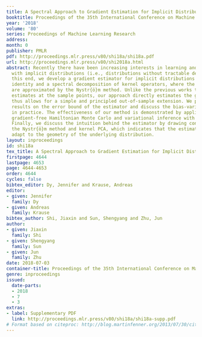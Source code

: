 ```yaml
---
title: A Spectral Approach to Gradient Estimation for Implicit Distributions
booktitle: Proceedings of the 35th International Conference on Machine Learning
year: '2018'
volume: '80'
series: Proceedings of Machine Learning Research
address: 
month: 0
publisher: PMLR
pdf: http://proceedings.mlr.press/v80/shi18a/shi18a.pdf
url: http://proceedings.mlr.press/v80/shi2018a.html
abstract: Recently there have been increasing interests in learning and inference
  with implicit distributions (i.e., distributions without tractable densities). To
  this end, we develop a gradient estimator for implicit distributions based on Stein’s
  identity and a spectral decomposition of kernel operators, where the eigenfunctions
  are approximated by the Nystr{ö}m method. Unlike the previous works that only provide
  estimates at the sample points, our approach directly estimates the gradient function,
  thus allows for a simple and principled out-of-sample extension. We provide theoretical
  results on the error bound of the estimator and discuss the bias-variance tradeoff
  in practice. The effectiveness of our method is demonstrated by applications to
  gradient-free Hamiltonian Monte Carlo and variational inference with implicit distributions.
  Finally, we discuss the intuition behind the estimator by drawing connections between
  the Nystr{ö}m method and kernel PCA, which indicates that the estimator can automatically
  adapt to the geometry of the underlying distribution.
layout: inproceedings
id: shi18a
tex_title: A Spectral Approach to Gradient Estimation for Implicit Distributions
firstpage: 4644
lastpage: 4653
page: 4644-4653
order: 4644
cycles: false
bibtex_editor: Dy, Jennifer and Krause, Andreas
editor:
- given: Jennifer
  family: Dy
- given: Andreas
  family: Krause
bibtex_author: Shi, Jiaxin and Sun, Shengyang and Zhu, Jun
author:
- given: Jiaxin
  family: Shi
- given: Shengyang
  family: Sun
- given: Jun
  family: Zhu
date: 2018-07-03
container-title: Proceedings of the 35th International Conference on Machine Learning
genre: inproceedings
issued:
  date-parts:
  - 2018
  - 7
  - 3
extras:
- label: Supplementary PDF
  link: http://proceedings.mlr.press/v80/shi18a/shi18a-supp.pdf
# Format based on citeproc: http://blog.martinfenner.org/2013/07/30/citeproc-yaml-for-bibliographies/
---
```

